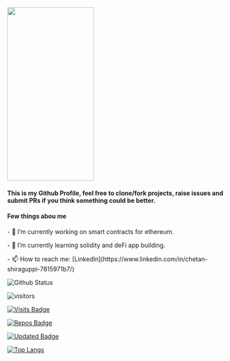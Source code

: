   <img src="https://user-images.githubusercontent.com/44582949/97300632-ed3cd700-1880-11eb-9670-766d86aa6de0.gif" width="200" height="400">
  
<h4>This is my Github Profile, feel free to clone/fork projects, raise issues and submit PRs if you think something could be better.</h4>
<h4> Few things abou me </h4> 

<p>- 🔭 I’m currently working on smart contracts for ethereum.</p>
<p>- 🌱 I’m currently learning solidity and deFi app building.</p>
<p>- 📫 How to reach me: [LinkedIn](https://www.linkedin.com/in/chetan-shiraguppi-7815971b7/)</p>



![Github Status](https://github-readme-stats.vercel.app/api?username=chetan-0&theme=dark)

 ![visitors](https://visitor-badge.glitch.me/badge?page_id=chetan&left_color=green&right_color=red)
 
 
 [![Visits Badge](https://badges.pufler.dev/visits/puf17640/git-badges)](https://badges.pufler.dev)

[![Repos Badge](https://badges.pufler.dev/repos/puf17640)](https://badges.pufler.dev)

[![Updated Badge](https://badges.pufler.dev/updated/puf17640/git-badges)](https://badges.pufler.dev)

[![Top Langs](https://github-readme-stats.vercel.app/api/top-langs/?username=chetan-0)](https://github.com/anuraghazra/github-readme-stats)
